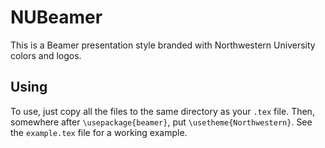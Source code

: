 # NUBeamer

This is a Beamer presentation style branded with Northwestern University colors
and logos.

## Using

To use, just copy all the files to the same directory as your `.tex` file. Then,
somewhere after `\usepackage{beamer}`, put `\usetheme{Northwestern}`. See the
`example.tex` file for a working example.

